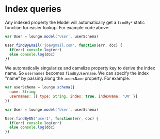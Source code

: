 # Index queries <a id="queries"></a>

Any indexed property the Model will automatically get a `findBy*` static function for easier lookup.
For example code above:

```js
var User = lounge.model('User', userSchema)

User.findByEmail('joe@gmail.com', function(err, doc) {
  if(err) console.log(err)
  else console.log(doc)
})
```

We automatically singularize and camelize property key to derive the index name. So `usernames` becomes `findByUsername`.
We can specify the index "name" by passing along the `indexName` property. For example:

```js
var userSchema = lounge.schema({
  name: String
  usernames: [{ type: String, index: true, indexName: 'UN' }]
})

var User = lounge.model('User', userSchema)

User.findByUN('user1', function(err, doc) {
  if(err) console.log(err)
  else console.log(doc)
})
```
